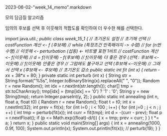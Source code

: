 2023-06-02-"week_14_memo".markdown

모의 담금질 알고리즘

임의의 후보를 선택 후 이웃해의 적합도를 확인하여 더 우수한 해를 선택한다.

import java.util.*;
public class week_15_1 {
    // 초기온도 설정
    // 초기해 선택
    // costFunction 계산 <- f (후보해)
    // while (특정조건 만족해야지 -> 수렴)
    // for (n번 수행)
    // 이웃해 <- perturbation (섭동) <- 비트별 표현 1비트
    // costFunction 계산  <- f(이웃해)
    // d = f(이웃해) - f(후보해)
    // f(이웃해) 더 좋은 경우 (선택 : 후보해 <- 이웃해)
    // f(이웃해) 안좋은 경우
        // 그럼에도 불구하고 선택 (후보해 <-이웃해)
        // 그래서 선택 x (후보해 <- 후보해)
    // 초기온도 감소
    public static int fit (int x) {
        return -x*x + 38*x + 80;
    }
    private static int perturb (int x) {
        String str = String.format("%5s", Integer.toBinaryString(x).replaceAll(" ", "0"));
        Random r = new Random();
        int idx = r.nextInt(str.length());
        char[] tmp = str.toCharArray();
        tmp[idx] = (tmp[idx] == '0') ? '1' : '0';
        String y = new String(tmp);
        return Integer.parseInt(y, 2);
    }
    public static int annealing (int n, float a, float t0) {
        Random r = new Random();
        float t = t0;
        int x = r.nextInt(32);
        int prev = fit(x);
        for (int i=0 ; i < 100 ; i++) {
            for (int j=0 ; j < n ; j ++) {
                int tmp = perturb(fit(x));
                int curr = fit(tmp);
                int d = -(curr - prev);
                float p = r.nextFloat();
                if (p <= Math.exp((float)-d/t)) {
                        x = tmp;
                        prev = curr;
                }
            }
            t *= a;
        }
        return x;
    }
    public static void main(String[] args) {
        int x = annealing(1000, 0.9f, 100);
        System.out.println(x);
        System.out.println(fit(x));
//        perturb(19);
    }
}